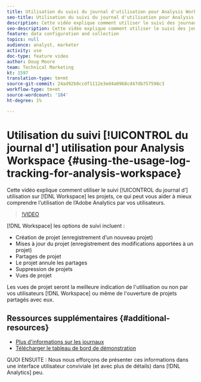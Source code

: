 ```yaml
---
title: Utilisation du suivi du journal d'utilisation pour Analysis Workspace
seo-title: Utilisation du suivi du journal d'utilisation pour Analysis Workspace
description: Cette vidéo explique comment utiliser le suivi des journaux d’utilisation dans les projets Workspace, ce qui peut vous aider à mieux comprendre l’utilisation de Adobe Analytics par vos utilisateurs.
seo-description: Cette vidéo explique comment utiliser le suivi des journaux d’utilisation dans les projets Workspace, ce qui peut vous aider à mieux comprendre l’utilisation de Adobe Analytics par vos utilisateurs.
feature: data configuration and collection
topics: null
audience: analyst, marketer
activity: use
doc-type: feature video
author: Doug Moore
team: Technical Marketing
kt: 1597
translation-type: tm+mt
source-git-commit: 24ad92b0ccdf1112e3ed4a0968cd47db757598c3
workflow-type: tm+mt
source-wordcount: '184'
ht-degree: 1%

---
```



# Utilisation du suivi [!UICONTROL du journal d&#39;] utilisation pour Analysis Workspace {#using-the-usage-log-tracking-for-analysis-workspace}

Cette vidéo explique comment utiliser le suivi [!UICONTROL du journal d’] utilisation sur [!DNL Workspace] les projets, ce qui peut vous aider à mieux comprendre l’utilisation de l’Adobe Analytics par vos utilisateurs.

>[!VIDEO](https://video.tv.adobe.com/v/22922/?quality=12)

[!DNL Workspace] les options de suivi incluent :

* Création de projet (enregistrement d’un nouveau projet)
* Mises à jour du projet (enregistrement des modifications apportées à un projet)
* Partages de projet
* Le projet annule les partages
* Suppression de projets
* Vues de projet

Les vues de projet seront la meilleure indication de l&#39;utilisation ou non par vos utilisateurs [!DNL Workspace] ou même de l&#39;ouverture de projets partagés avec eux.

## Ressources supplémentaires {#additional-resources}

* [Plus d&#39;informations sur les journaux](https://marketing.adobe.com/resources/help/en_US/reference/logs.html)
* [Télécharger le tableau de bord de démonstration](https://adobe.ly/2ygP5ws)

QUOI ENSUITE : Nous nous efforçons de présenter ces informations dans une interface utilisateur conviviale (et avec plus de détails) dans [!DNL Analytics] peu.
